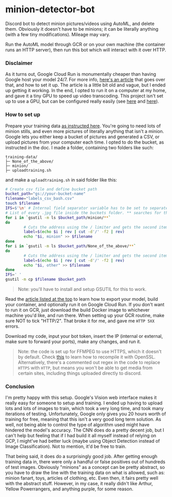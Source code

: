 # minion-detector-bot
Discord bot to detect minion pictures/videos using AutoML, and delete them. Obviously it doesn't have to be minions; it can be literally anything (with a few tiny modifications).
Mileage may vary.

Run the AutoML model through GCR or on your own machine (the container runs an HTTP server), then run this bot which will interact with it over HTTP.

### Disclaimer
As it turns out, Google Cloud Run is monumentally cheaper than having Google host your model 24/7. For more info, [here's an article](https://medium.com/@juri.sarbach/how-to-deploy-your-automl-model-in-a-cost-effective-way-5efdd377d4d2)
that goes over that, and how to set it up. The article is a little bit old and vague, but I ended up getting it working. In the end, I opted to run it on a computer at my home,
and gave it a tiny GPU to speed up video transcoding. This project isn't set up to use a GPU, but can be configured really easily (see [here](https://www.tensorflow.org/install/gpu) and [here](https://stackoverflow.com/a/44518572/9731890)).

### How to set up
Prepare your training data [as instructed here](https://cloud.google.com/vision/automl/docs/prepare). You're going to need lots of minion stills, and even more pictures of literally anything that isn't a minion. Google lets you either keep a bucket of pictures and generated a CSV, or upload pictures from your computer each time.
I opted to do the bucket, as instructed in the doc. I made a folder, containing two folders like such:
```
training-data/
├─ None_of_the_above/
├─ minion/
├─ uploadtraining.sh
```
and make a `uploadtraining.sh` in said folder like this:
```bash
# Create csv file and define bucket path
bucket_path="gs://your-bucket-name"
filename="labels_csv_bash.csv"
touch $filename
IFS=$'\n' # Internal field separator variable has to be set to separate on new lines
# List of every .jpg file inside the buckets folder. ** searches for them recursively.
for i in `gsutil -m ls $bucket_path/minion/**`
do
        # Cuts the address using the / limiter and gets the second item starting from the end.
        label=$(echo $i | rev | cut -d'/' -f2 | rev)
        echo "$i, minion" >> $filename
done
for i in `gsutil -m ls $bucket_path/None_of_the_above/**`
do
        # Cuts the address using the / limiter and gets the second item starting from the end.
        label=$(echo $i | rev | cut -d'/' -f2 | rev)
        echo "$i, other" >> $filename
done
IFS=' '
gsutil -m cp $filename $bucket_path
```
> Note: you'll have to install and setup GSUTIL for this to work.

Read the [article listed at the top](https://medium.com/@juri.sarbach/how-to-deploy-your-automl-model-in-a-cost-effective-way-5efdd377d4d2) to learn how to export your model,
build your container, and optionally run it on Google Cloud Run. If you don't want to run it on GCR, just download the build Docker image to whichever machine you'd like, and run there.
When setting up your GCR routine, make sure NOT to tick "HTTP/2". That broke it for me, and gave me `HTTP 5XX` errors.

Download my code, input your bot token, insert the IP (internal or external, make sure to forward your ports), make any changes, and run it.

> Note: the code is set up for FFMPEG to use HTTPS, which it doesn't by default. Check [this](https://askubuntu.com/a/650617) to learn how to recompile it with OpenSSL.
> Alternatively, there's a commented out regex in the code to replace `HTTPS` with `HTTP`, but means you won't be able to get media from certain sites, including things uploaded directly to discord.

### Conclusion
I'm pretty happy with this setup. Google's Vision web interface makes it really easy for someone to setup and training.
I ended up having to upload lots and lots of images to train, which took a very long time, and took many iterations of testing.
Unfortunately, Google only gives you 20 hours worth of training for free, meaning that this isn't a very good long term solution. As well,
not being able to control the type of algorithm used might have hindered the model's accuracy. The CNN does do a pretty decent job, but I can't help but feeling that
if I had build it all myself instead of relying on GCP, I might've had better luck (maybe using Object Detection instead of Image Classification). Not to mention, it'd be free to train.

That being said, it does do a surprisingly good job. After getting enough training data in, there were only a handful or false positives out of hundreds of test images.
Obviously "minions" as a concept can be pretty abstract, so you have to draw the line with the training data on what is allowed, such as: minion fanart, toys, articles of clothing, etc.
Even then, it fairs pretty well with the abstract stuff. However, in my case, it really didn't like Arthur, Yellow Powerrangers, and anything purple, for some reason.
